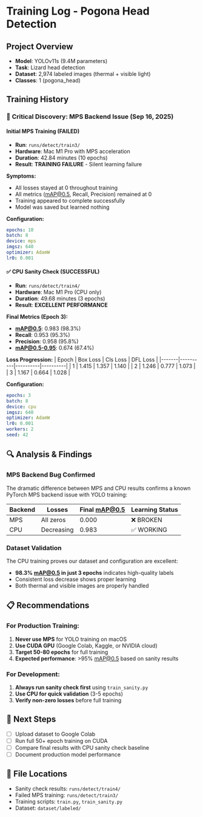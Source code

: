 # Training Log - Pogona Head Detection

## Project Overview
- **Model**: YOLOv11s (9.4M parameters)
- **Task**: Lizard head detection
- **Dataset**: 2,974 labeled images (thermal + visible light)
- **Classes**: 1 (pogona_head)

## Training History

### 🚨 **Critical Discovery: MPS Backend Issue (Sep 16, 2025)**

#### Initial MPS Training (FAILED)
- **Run**: `runs/detect/train3/`
- **Hardware**: Mac M1 Pro with MPS acceleration
- **Duration**: 42.84 minutes (10 epochs)
- **Result**: **TRAINING FAILURE** - Silent learning failure

**Symptoms:**
- All losses stayed at 0 throughout training
- All metrics (mAP@0.5, Recall, Precision) remained at 0
- Training appeared to complete successfully
- Model was saved but learned nothing

**Configuration:**
```yaml
epochs: 10
batch: 8
device: mps
imgsz: 640
optimizer: AdamW
lr0: 0.001
```

#### ✅ **CPU Sanity Check (SUCCESSFUL)**
- **Run**: `runs/detect/train4/`
- **Hardware**: Mac M1 Pro (CPU only)
- **Duration**: 49.68 minutes (3 epochs)
- **Result**: **EXCELLENT PERFORMANCE**

**Final Metrics (Epoch 3):**
- **mAP@0.5**: 0.983 (98.3%)
- **Recall**: 0.953 (95.3%)  
- **Precision**: 0.958 (95.8%)
- **mAP@0.5-0.95**: 0.674 (67.4%)

**Loss Progression:**
| Epoch | Box Loss | Cls Loss | DFL Loss |
|-------|----------|----------|----------|
| 1     | 1.415    | 1.357    | 1.140    |
| 2     | 1.246    | 0.777    | 1.073    |
| 3     | 1.167    | 0.664    | 1.028    |

**Configuration:**
```yaml
epochs: 3
batch: 8  
device: cpu
imgsz: 640
optimizer: AdamW
lr0: 0.001
workers: 2
seed: 42
```

## 🔍 **Analysis & Findings**

### MPS Backend Bug Confirmed
The dramatic difference between MPS and CPU results confirms a known PyTorch MPS backend issue with YOLO training:

| Backend | Losses     | Final mAP@0.5 | Learning Status |
|---------|------------|---------------|-----------------|
| MPS     | All zeros  | 0.000         | ❌ BROKEN       |
| CPU     | Decreasing | 0.983         | ✅ WORKING      |

### Dataset Validation
The CPU training proves our dataset and configuration are excellent:
- **98.3% mAP@0.5 in just 3 epochs** indicates high-quality labels
- Consistent loss decrease shows proper learning
- Both thermal and visible images are properly handled

## 📋 **Recommendations**

### For Production Training:
1. **Never use MPS** for YOLO training on macOS
2. **Use CUDA GPU** (Google Colab, Kaggle, or NVIDIA cloud)
3. **Target 50-80 epochs** for full training
4. **Expected performance**: >95% mAP@0.5 based on sanity results

### For Development:
1. **Always run sanity check first** using `train_sanity.py`
2. **Use CPU for quick validation** (3-5 epochs)
3. **Verify non-zero losses** before full training

## 🚀 **Next Steps**
- [ ] Upload dataset to Google Colab
- [ ] Run full 50+ epoch training on CUDA
- [ ] Compare final results with CPU sanity check baseline
- [ ] Document production model performance

## 📁 **File Locations**
- Sanity check results: `runs/detect/train4/`
- Failed MPS training: `runs/detect/train3/`
- Training scripts: `train.py`, `train_sanity.py`
- Dataset: `dataset/labeled/`